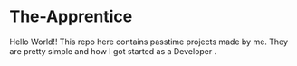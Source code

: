 # The-Apprentice
Hello World!!
This repo here contains passtime projects made by me. They are pretty simple and how I got started as a Developer .
